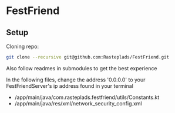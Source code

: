 # FestFriend

## Setup

Cloning repo:
```sh
git clone --recursive git@github.com:Rasteplads/FestFriend.git
```

Also follow readmes in submodules to get the best experience

In the following files, change the address '0.0.0.0' to your FestFriendServer's ip address found in your terminal 

- /app/main/java/com.rasteplads.festfriend/utils/Constants.kt
- /app/main/java/res/xml/network_security_config.xml